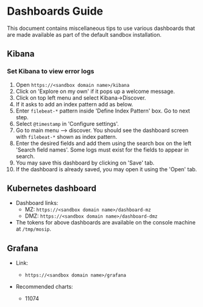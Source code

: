 # Dashboards Guide

This document contains miscellaneous tips to use various dashboards that are made available as part of the default sandbox installation.

## Kibana
### Set Kibana to view error logs
1. Open `https://<sandbox domain name>/kibana`
1. Click on 'Explore on my own' if it pops up a welcome message.
1. Click on top left menu and select Kibana->Discover.
1. If it asks to add an index pattern add as below.
1. Enter `filebeat-*` pattern inside 'Define Index Pattern' box. Go to next step.
1. Select `@timestamp` in 'Configure settings'.
1. Go to main menu --> discover.  You should see the dashboard screen with `filebeat-*` shown as index pattern.
1. Enter the desired fields and add them using the search box on the left 'Search field names'. Some logs must exist for the fields to appear in search.
1. You may save this dashboard by clicking on 'Save' tab.
1. If the dashboard is already saved, you may open it using the 'Open' tab.


## Kubernetes dashboard
* Dashboard links:
    * MZ: `https://<sandbox domain name>/dashboard-mz`
    * DMZ: `https://<sandbox domain name>/dashboard-dmz`
* The tokens for above dashboards are available on the console machine at `/tmp/mosip`.

## Grafana
* Link:
   * `https://<sandbox domain name>/grafana`

* Recommended charts:
  * 11074
